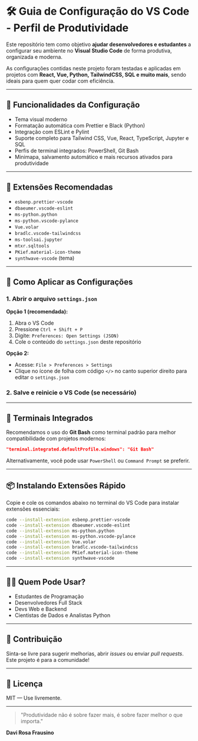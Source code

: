 # 🛠️ Guia de Configuração do VS Code - Perfil de Produtividade

Este repositório tem como objetivo **ajudar desenvolvedores e estudantes** a configurar seu ambiente no **Visual Studio Code** de forma produtiva, organizada e moderna.

As configurações contidas neste projeto foram testadas e aplicadas em projetos com **React, Vue, Python, TailwindCSS, SQL e muito mais**, sendo ideais para quem quer codar com eficiência.

---

## 🚀 Funcionalidades da Configuração

- Tema visual moderno
- Formatação automática com Prettier e Black (Python)
- Integração com ESLint e Pylint
- Suporte completo para Tailwind CSS, Vue, React, TypeScript, Jupyter e SQL
- Perfis de terminal integrados: PowerShell, Git Bash
- Minimapa, salvamento automático e mais recursos ativados para produtividade

---

## 🧩 Extensões Recomendadas

- `esbenp.prettier-vscode`
- `dbaeumer.vscode-eslint`
- `ms-python.python`
- `ms-python.vscode-pylance`
- `Vue.volar`
- `bradlc.vscode-tailwindcss`
- `ms-toolsai.jupyter`
- `mtxr.sqltools`
- `PKief.material-icon-theme`
- `synthwave-vscode` (tema)

---

## 📁 Como Aplicar as Configurações

### 1. Abrir o arquivo `settings.json`

**Opção 1 (recomendada):**

1. Abra o VS Code
2. Pressione `Ctrl + Shift + P`
3. Digite: `Preferences: Open Settings (JSON)`
4. Cole o conteúdo do `settings.json` deste repositório

**Opção 2:**

- Acesse: `File > Preferences > Settings`
- Clique no ícone de folha com código `</>` no canto superior direito para editar o `settings.json`

### 2. Salve e reinicie o VS Code (se necessário)

---

## 🧪 Terminais Integrados

Recomendamos o uso do **Git Bash** como terminal padrão para melhor compatibilidade com projetos modernos:

```json
"terminal.integrated.defaultProfile.windows": "Git Bash"
```

Alternativamente, você pode usar `PowerShell` ou `Command Prompt` se preferir.

---

## 📦 Instalando Extensões Rápido

Copie e cole os comandos abaixo no terminal do VS Code para instalar extensões essenciais:

```bash
code --install-extension esbenp.prettier-vscode
code --install-extension dbaeumer.vscode-eslint
code --install-extension ms-python.python
code --install-extension ms-python.vscode-pylance
code --install-extension Vue.volar
code --install-extension bradlc.vscode-tailwindcss
code --install-extension PKief.material-icon-theme
code --install-extension synthwave-vscode
```

---

## 👨‍💻 Quem Pode Usar?

- Estudantes de Programação
- Desenvolvedores Full Stack
- Devs Web e Backend
- Cientistas de Dados e Analistas Python

---

## 🤝 Contribuição

Sinta-se livre para sugerir melhorias, abrir _issues_ ou enviar _pull requests_. Este projeto é para a comunidade!

---

## 📜 Licença

MIT — Use livremente.

---

> "Produtividade não é sobre fazer mais, é sobre fazer melhor o que importa."

**Davi Rosa Frausino**
